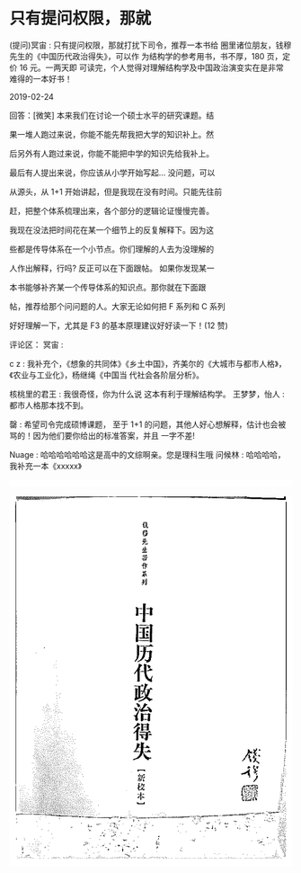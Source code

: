 # 只有提问权限，那就

(提问)冥宙 : 只有提问权限，那就打扰下司令，推荐一本书给 圈里诸位朋友，钱穆先生的《中国历代政治得失》，可以作 为结构学的参考用书，书不厚，180 页，定价 16 元。一两天即 可读完，个人觉得对理解结构学及中国政治演变实在是非常 难得的一本好书！

2019-02-24

回答：[微笑] 本来我们在讨论一个硕士水平的研究课题。结

果一堆人跑过来说，你能不能先帮我把大学的知识补上。然

后另外有人跑过来说，你能不能把中学的知识先给我补上。

最后有人提出来说，你应该从小学开始写起... 没问题，可以

从源头，从 1+1 开始讲起，但是我现在没有时间。只能先往前

赶，把整个体系梳理出来，各个部分的逻辑论证慢慢完善。

我现在没法把时间花在某一个细节上的反复解释下。因为这

些都是传导体系在一个小节点。你们理解的人去为没理解的

人作出解释，行吗? 反正可以在下面跟帖。 如果你发现某一

本书能够补齐某一个传导体系的知识点。那你就在下面跟

帖，推荐给那个问问题的人。大家无论如何把 F 系列和 C 系列

好好理解一下，尤其是 F3 的基本原理建议好好读一下！(12 赞)

评论区： 冥宙 :

c z : 我补充个，《想象的共同体》《乡土中国》，齐美尔的《大城市与都市人格》，《农业与工业化》，杨继绳《中国当 代社会各阶层分析》。

核桃里的君王 : 我很奇怪，你为什么说 这本有利于理解结构学。 王梦梦，怡人 : 都市人格那本找不到。

罄 : 希望司令完成硕博课题， 至于 1+1 的问题，其他人好心想解释，估计也会被骂的！因为他们要你给出的标准答案，并且 一字不差!

Nuage : 哈哈哈哈哈哈这是高中的文综啊亲。您是理科生哦 问候林 : 哈哈哈哈，我补充一本《xxxxx》

![image](img/Image_139.png)

![image](img/Image_140.png)